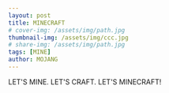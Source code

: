 ```yaml
---
layout: post
title: MINECRAFT
# cover-img: /assets/img/path.jpg
thumbnail-img: /assets/img/ccc.jpg
# share-img: /assets/img/path.jpg
tags: [MINE]
author: MOJANG
---
```


LET'S MINE. LET'S CRAFT. LET'S MINECRAFT!